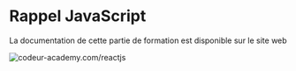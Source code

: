 # Rappel JavaScript

La documentation de cette partie de formation est disponible sur le site web 

![codeur-academy.com/reactjs](https://codeur-academy.com/reactjs)
